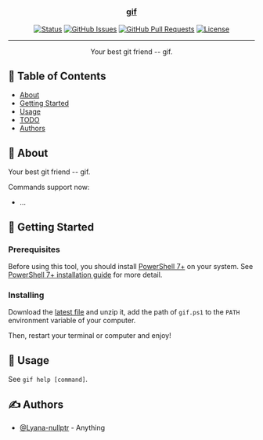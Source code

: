 <h1 align="center">
  <a href="https://github.com/lyana-nullptr/gif" rel="noopener">
</h1>

<h3 align="center">gif</h3>

<div align="center">

[![Status](https://img.shields.io/badge/status-active-success.svg)](.)
[![GitHub Issues](https://img.shields.io/github/issues/lyana-nullptr/gif.svg)](https://github.com/lyana-nullptr/gif/issues)
[![GitHub Pull Requests](https://img.shields.io/github/issues-pr/lyana-nullptr/gif.svg)](https://github.com/lyana-nullptr/gif/pulls)
[![License](https://img.shields.io/badge/license-MIT-blue.svg)](/LICENSE)

</div>

---

<p align="center"> Your best git friend -- gif.
    <br>
</p>

## 📝 Table of Contents

- [About](#about)
- [Getting Started](#getting_started)
- [Usage](#usage)
- [TODO](TODO.md)
- [Authors](#authors)

## 🧐 About <a name = "about"></a>

Your best git friend -- gif.

Commands support now:

- ...

## 🏁 Getting Started <a name = "getting_started"></a>

### Prerequisites

Before using this tool, you should install [PowerShell 7+](https://github.com/PowerShell/PowerShell)
on your system. See [PowerShell 7+ installation guide](https://learn.microsoft.com/en-us/powershell/scripting/install/installing-powershell)
for more detail.

### Installing

Download the [latest file](https://github.com/lyana-nullptr/profiles/archive/refs/heads/main.zip)
and unzip it, add the path of `gif.ps1` to the `PATH` environment variable of your
computer.

Then, restart your terminal or computer and enjoy!

## 🎈 Usage <a name="usage"></a>

See `gif help [command]`.

## ✍️ Authors <a name = "authors"></a>

- [@Lyana-nullptr](https://github.com/lyana-nullptr) - Anything
